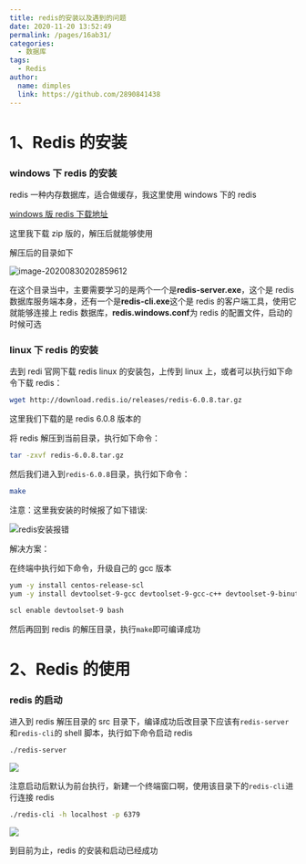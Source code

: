 ```yaml
---
title: redis的安装以及遇到的问题
date: 2020-11-20 13:52:49
permalink: /pages/16ab31/
categories:
  - 数据库
tags:
  - Redis
author:
  name: dimples
  link: https://github.com/2890841438
---
```


# 1、Redis 的安装

### windows 下 redis 的安装

redis 一种内存数据库，适合做缓存，我这里使用 windows 下的 redis

[windows 版 redis 下载地址](https://github.com/microsoftarchive/redis/releases)

这里我下载 zip 版的，解压后就能够使用

解压后的目录如下

![image-20200830202859612](https://s1.ax1x.com/2020/09/09/w3LPZq.png)

在这个目录当中，主要需要学习的是两个一个是**redis-server.exe**，这个是 redis 数据库服务端本身，还有一个是**redis-cli.exe**这个是 redis 的客户端工具，使用它就能够连接上 redis 数据库，**redis.windows.conf**为 redis 的配置文件，启动的时候可选

### linux 下 redis 的安装

去到 redi 官网下载 redis linux 的安装包，上传到 linux 上，或者可以执行如下命令下载 redis：

```bash
wget http://download.redis.io/releases/redis-6.0.8.tar.gz
```

这里我们下载的是 redis 6.0.8 版本的

将 redis 解压到当前目录，执行如下命令：

```bash
tar -zxvf redis-6.0.8.tar.gz
```

然后我们进入到`redis-6.0.8`目录，执行如下命令：

```bash
make
```

注意：这里我安装的时候报了如下错误:

![redis安装报错](https://dimples-yanjie.oss-cn-beijing.aliyuncs.com/blog/img/20200923003507.png)

解决方案：

在终端中执行如下命令，升级自己的 gcc 版本

```bash
yum -y install centos-release-scl
yum -y install devtoolset-9-gcc devtoolset-9-gcc-c++ devtoolset-9-binutils

scl enable devtoolset-9 bash
```

然后再回到 redis 的解压目录，执行`make`即可编译成功

# 2、Redis 的使用

### redis 的启动

进入到 redis 解压目录的 src 目录下，编译成功后改目录下应该有`redis-server`和`redis-cli`的 shell 脚本，执行如下命令启动 redis

```bash
./redis-server
```

![](https://dimples-yanjie.oss-cn-beijing.aliyuncs.com/blog/img/20200923005334.png)

注意启动后默认为前台执行，新建一个终端窗口啊，使用该目录下的`redis-cli`进行连接 redis

```bash
./redis-cli -h localhost -p 6379
```

![](https://dimples-yanjie.oss-cn-beijing.aliyuncs.com/blog/img/20200923005529.png)

到目前为止，redis 的安装和启动已经成功
